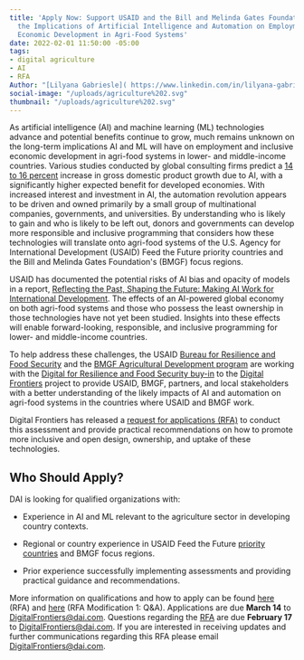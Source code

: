 ```yaml
---
title: 'Apply Now: Support USAID and the Bill and Melinda Gates Foundation to Assess
  the Implications of Artificial Intelligence and Automation on Employment and Inclusive
  Economic Development in Agri-Food Systems'
date: 2022-02-01 11:50:00 -05:00
tags:
- digital agriculture
- AI
- RFA
Author: "[Lilyana Gabriesle]( https://www.linkedin.com/in/lilyana-gabrielse-8bb40b1bb/)"
social-image: "/uploads/agriculture%202.svg"
thumbnail: "/uploads/agriculture%202.svg"
---
```


As artificial intelligence (AI) and machine learning (ML) technologies advance and potential benefits continue to grow, much remains unknown on the long-term implications AI and ML will have on employment and inclusive economic development in agri-food systems in lower- and middle-income countries. Various studies conducted by global consulting firms predict a [14 to 16 percent](https://www.mckinsey.com/featured-insights/artificial-intelligence/notes-from-the-AI-frontier-modeling-the-impact-of-ai-on-the-world-economy) increase in gross domestic product growth due to AI, with a significantly higher expected benefit for developed economies. With increased interest and investment in AI, the automation revolution appears to be driven and owned primarily by a small group of multinational companies, governments, and universities. By understanding who is likely to gain and who is likely to be left out, donors and governments can develop more responsible and inclusive programming that considers how these technologies will translate onto agri-food systems of the U.S. Agency for International Development (USAID) Feed the Future priority countries and the Bill and Melinda Gates Foundation's (BMGF) focus regions.

<!--more-->

USAID has documented the potential risks of AI bias and opacity of models in a report, [Reflecting the Past, Shaping the Future: Making AI Work for International Development](https://www.usaid.gov/digital-development/machine-learning/AI-ML-in-development/summary). The effects of an AI-powered global economy on both agri-food systems and those who possess the least ownership in those technologies have not yet been studied. Insights into these effects will enable forward-looking, responsible, and inclusive programming for lower- and middle-income countries.

To help address these challenges, the USAID [Bureau for Resilience and Food Security](https://www.usaid.gov/who-we-are/organization/bureaus/bureau-resilience-and-food-security) and the [BMGF Agricultural Development program](https://www.gatesfoundation.org/our-work/programs/global-growth-and-opportunity/agricultural-development) are working with the [Digital for Resilience and Food Security buy-in](https://agrilinks.org/activities/digital-frontiers-digital-resilience-and-food-security) to the [Digital Frontiers](https://www.dai.com/our-work/projects/worldwide-digital-frontiers-df) project to provide USAID, BMGF, partners, and local stakeholders with a better understanding of the likely impacts of AI and automation on agri-food systems in the countries where USAID and BMGF work.

Digital Frontiers has released a [request for applications (RFA)](https://drive.google.com/file/d/1WdY-OrwioKexu2201-zgQ8-8Cnqmj4ct/view?usp=sharing) to conduct this assessment and provide practical recommendations on how to promote more inclusive and open design, ownership, and uptake of these technologies.

## Who Should Apply?

DAI is looking for qualified organizations with:

* Experience in AI and ML relevant to the agriculture sector in developing country contexts.

* Regional or country experience in USAID Feed the Future [priority countries](https://www.usaid.gov/what-we-do/agriculture-and-food-security/increasing-food-security-through-feed-future) and BMGF focus regions.

* Prior experience successfully implementing assessments and providing practical guidance and recommendations.

More information on qualifications and how to apply can be found [here](https://drive.google.com/file/d/1WdY-OrwioKexu2201-zgQ8-8Cnqmj4ct/view?usp=sharing) (RFA) and [here](https://drive.google.com/file/d/1uS49ly9uJyBh7DZvyTPrEwGqIzjw0uW6/view?usp=sharing) (RFA Modification 1: Q&A). Applications are due **March 14** to [DigitalFrontiers@dai.com](mailto:DigitalFrontiers@dai.com). Questions regarding the [RFA](https://drive.google.com/file/d/1WdY-OrwioKexu2201-zgQ8-8Cnqmj4ct/view?usp=sharing) are due **February 17** to [DigitalFrontiers@dai.com](mailto:DigitalFrontiers@dai.com). If you are interested in receiving updates and further communications regarding this RFA please email [DigitalFrontiers@dai.com](mailto:DigitalFrontiers@dai.com).